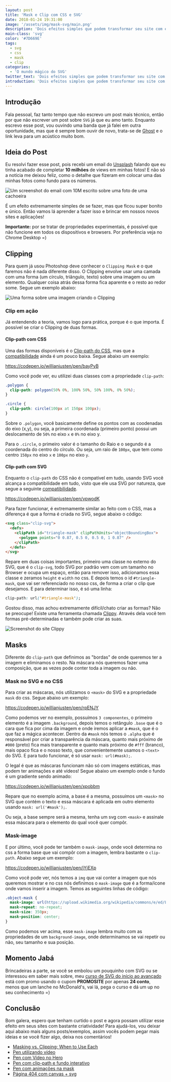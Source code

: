 ```yaml
---
layout: post
title: 'Mask e Clip com CSS e SVG'
date: 2018-01-24 19:31:00
image: '/assets/img/mask-svg/main.png'
description: 'Dois efeitos simples que podem transformar seu site com estilo.'
main-class: 'svg'
color: '#7D669E'
tags:
  - svg
  - css
  - mask
  - clip
categories:
  - 'O mundo mágico do SVG'
twitter_text: 'Dois efeitos simples que podem transformar seu site com estilo.'
introduction: 'Dois efeitos simples que podem transformar seu site com estilo.'
---
```


## Introdução

Fala pessoal, faz tanto tempo que não escrevo um post mais técnico, então por que não escrever um post sobre `SVG` já que eu amo tanto. Enquanto escrevo esse post, vou ouvindo uma banda que já falei em outra oportunidade, mas que é sempre bom ouvir de novo, trata-se de [Ghost](https://www.youtube.com/watch?v=neRhGoW3Kbc&list=RDneRhGoW3Kbc&start_radio=1&t=7) e o link leva para um acústico muito bom.

## Ideia do Post

Eu resolvi fazer esse post, pois recebi um email do [Unsplash](https://unsplash.com/@willianjusten) falando que eu tinha acabado de completar **10 milhões** de views em minhas fotos! E não só a notícia me deixou feliz, como o detalhe que fizeram em colocar uma das minhas fotos como fundo para os números.

![Um screenshot do email com 10M escrito sobre uma foto de uma cachoeira](/assets/img/mask-svg/screenshot.png)

É um efeito extremamente simples de se fazer, mas que ficou super bonito e único. Então vamos lá aprender a fazer isso e brincar em nossos novos sites e aplicações!

**Importante:** por se tratar de propriedades experimentais, é possível que não funcione em todos os dispositivos e browsers. Por preferência veja no Chrome Desktop =)

## Clipping

Para quem já usou Photoshop deve conhecer o `Clipping Mask` e o que faremos não é nada diferente disso. O Clipping envolve usar uma camada com uma forma (um círculo, triângulo, texto) sobre uma imagem ou um elemento. Qualquer coisa atrás dessa forma fica aparente e o resto ao redor some. Segue um exemplo abaixo:

![Uma forma sobre uma imagem criando o Clipping](https://getflywheel.com/wp-content/uploads/2016/08/css-svg-clipping-masking-clipping-graphic.jpg)

### Clip em ação

Já entendendo a teoria, vamos logo para prática, porque é o que importa. É possível se criar o Clipping de duas formas.

#### Clip-path com CSS

Uma das formas disponíveis é o [Clip-path do CSS](https://developer.mozilla.org/en-US/docs/Web/CSS/clip-path), mas que a [compatibilidade](https://caniuse.com/#feat=css-clip-path) ainda é um pouco baixa. Segue abaixo um exemplo:

https://codepen.io/willianjusten/pen/bayPyB

Como você pode ver, eu utilizei duas classes com a propriedade `clip-path`:

```css
.polygon {
  clip-path: polygon(50% 0%, 100% 50%, 50% 100%, 0% 50%);
}

.circle {
  clip-path: circle(100px at 150px 100px);
}
```

Sobre o `.polygon`, você basicamente define os pontos com as coodenadas do eixo (x,y), ou seja, a primeira coordenada (primeiro ponto) possui um deslocamento de `50%` no eixo `x` e `0%` no eixo y.

Para o `.circle`, o primeiro valor é o tamanho do Raio e o segundo é a coordenada do centro do círculo. Ou seja, um raio de `100px`, que tem como centro `150px` no eixo `x` e `100px` no eixo `y`.

#### Clip-path com SVG

Enquanto o `clip-path` do CSS não é compatível em tudo, usando SVG você alcança a compatibilidade em tudo, visto que ele usa SVG por natureza, que segue a seguinte [compatibilidade](https://caniuse.com/#feat=svg).

https://codepen.io/willianjusten/pen/vpwodK

Para fazer funcionar, é extremamente similar ao feito com o CSS, mas a diferença é que a forma é criada no SVG, segue abaixo o código:

```html
<svg class="clip-svg">
  <defs>
    <clipPath id="triangle-mask" clipPathUnits="objectBoundingBox">
      <polygon points="0 0.87, 0.5 0, 0.5 0, 1 0.87" />
    </clipPath>
  </defs>
</svg>
```

Repare em duas coisas importantes, primeiro uma classe no externo do SVG, que é o `clip-svg`, todo SVG por padrão vem com um tamanho no Browser e ocupa um espaço, então para remover isso, adicionamos essa classe e zeramos `height` e `width` no css. E depois temos o id `#triangle-mask`, que vai ser referenciado no nosso css, de forma a criar o clip que desejamos. E para determinar isso, é só uma linha:

```css
clip-path: url('#triangle-mask');
```

Gostou disso, mas achou extremamente difícil/chato criar as formas? Não se preocupe! Existe uma ferramenta chamada [Clippy](http://bennettfeely.com/clippy/). Através dela você tem formas pré-determinadas e também pode criar as suas.

![Screenshot do site Clippy](/assets/img/mask-svg/clippy.png)

## Masks

Diferente do `clip-path` que definimos as "bordas" de onde queremos ter a imagem e eliminamos o resto. Na máscara nós queremos fazer uma composição, que as vezes pode conter toda a imagem ou não.

### Mask no SVG e no CSS

Para criar as máscaras, nós utilizamos o `<mask>` do SVG e a propriedade `mask` do css. Segue abaixo um exemplo:

https://codepen.io/willianjusten/pen/rpENJY

Como podemos ver no exemplo, possuímos `3 componentes`, o primeiro elemento é a imagem `.background`, depois temos o retângulo `.base` que é o cara que fica por cima da imagem e onde iremos aplicar a `#mask`, que é o que faz a mágica acontecer. Dentro da `#mask` nós temos o `.alpha` que é responsável por criar a transparência da máscara, quanto mais próximo de `#000` (preto) fica mais transparente e quanto mais próximo de `#fff` (branco), mais opaco fica e o nosso texto, que convenientemente usamos o `<text>` do SVG. E para tudo funcionar, é só usar `mask: url(#mask);`.

O legal é que as máscaras funcionam não só com imagens estáticas, mas podem ter animações e até vídeos! Segue abaixo um exemplo onde o fundo é um gradiente sendo animado:

https://codepen.io/willianjusten/pen/xpobbm

Repare que no exemplo acima, a base é a mesma, possuímos um `<mask>` no SVG que contém o texto e essa máscara é aplicada em outro elemento usando `mask: url('#mask');`.

Ou seja, a base sempre será a mesma, tenha um svg com `<mask>` e assinale essa máscara para o elemento do qual você quer compôr.

### Mask-image

E por último, você pode ter também o `mask-image`, onde você determina no css a forma base que vai compôr com a imagem, lembra bastante o `clip-path`. Abaixo segue um exemplo:

https://codepen.io/willianjusten/pen/jYjEXp

Como você pode ver, nós temos a `img` que vai conter a imagem que nós queremos mostrar e no css nós definimos o `mask-image` que é a forma/ícone onde vamos inserir a imagem. Temos as seguintes linhas de código:

```css
.object-mask {
  mask-image: url(https://upload.wikimedia.org/wikipedia/commons/e/ed/Logo_of_Unsplash.svg);
  mask-repeat: no-repeat;
  mask-size: 350px;
  mask-position: center;
}
```

Como podemos ver acima, esse `mask-image` lembra muito com as propriedades de um `background-image`, onde determinamos se vai repetir ou não, seu tamanho e sua posição.

## Momento Jabá

Brincadeiras a parte, se você se embolou um pouquinho com SVG ou se interessou em saber mais sobre, meu [curso de SVG do início ao avançado](https://www.udemy.com/aprendendo-svg-do-inicio-ao-avancado/?couponCode=PROMOSITE) está com promo usando o cupom **PROMOSITE** por apenas **24 conto**, menos que um lanche no McDonald's, vai lá, pega o curso e dá um up no seu conhecimento =)

## Conclusão

Bom galera, espero que tenham curtido o post e agora possam utilizar esse efeito em seus sites com bastante criatividade! Para ajudá-los, vou deixar aqui abaixo mais alguns posts/exemplos, assim vocês podem pegar mais ideias e se você fizer algo, deixa nos comentários!

- [Masking vs. Clipping: When to Use Each](https://css-tricks.com/masking-vs-clipping-use/)
- [Pen utilizando vídeo](https://codepen.io/daviddarnes/pen/vEjMLr)
- [Pen com Vídeo no Hero](https://codepen.io/estevanmaito/pen/RamBKE)
- [Pen com clip-path e fundo interativo](https://codepen.io/mhotovec/pen/WZWxKg)
- [Pen com animações na mask](https://codepen.io/celli/pen/bExxQy)
- [Página 404 com canvas + svg](https://codepen.io/tmrDevelops/pen/aNGKzN)
